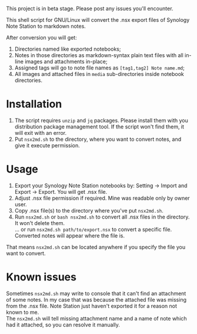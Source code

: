 This project is in beta stage. Please post any issues you'll encounter.

This shell script for GNU/Linux will convert the .nsx export files of Synology Note Station to markdown notes.

After conversion you will get:
1) Directories named like exported notebooks;
2) Notes in those directories as markdown-syntax plain text files with all in-line images and attachments in-place;
3) Assigned tags will go to note file names as `[tag1,tag2] Note name.md`;
3) All images and attached files in `media` sub-directories inside notebook directories.

# Installation
1) The script requires `unzip` and `jq` packages. Please install them with you distribution package management tool. If the script won't find them, it will exit with an error.
2) Put `nsx2md.sh` to the directory, where you want to convert notes, and give it execute permission.

# Usage
1) Export your Synology Note Station notebooks by: Setting -> Import and Export -> Export. You will get .nsx file.
2) Adjust .nsx file permission if required. Mine was readable only by owner user.
3) Copy .nsx file(s) to the directory where you've put `nsx2md.sh`.
4) Run `nsx2md.sh` or `bash nsx2md.sh` to convert all .nsx files in the directory. It won't delete them.  
... or run `nsx2md.sh path/to/export.nsx` to convert a specific file. Converted notes will appear where the file is.

That means `nsx2md.sh` can be located anywhere if you specify the file you want to convert.

# Known issues
Sometimes `nsx2md.sh` may write to console that it can't find an attachment of some notes. In my case that was because the attached file was missing from the .nsx file. Note Station just haven't exported it for a reason not known to me.  
The `nsx2md.sh` will tell missing attachment name and a name of note which had it attached, so you can resolve it manually.
